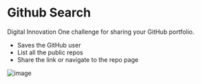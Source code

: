 # Github Search
Digital Innovation One challenge for sharing your GitHub portfolio. 

- Saves the GitHub user
- List all the public repos
- Share the link or navigate to the repo page

![image](https://user-images.githubusercontent.com/5827265/188474294-4472bcc0-24ee-4ccd-80a8-7cee0372e7fa.png)

